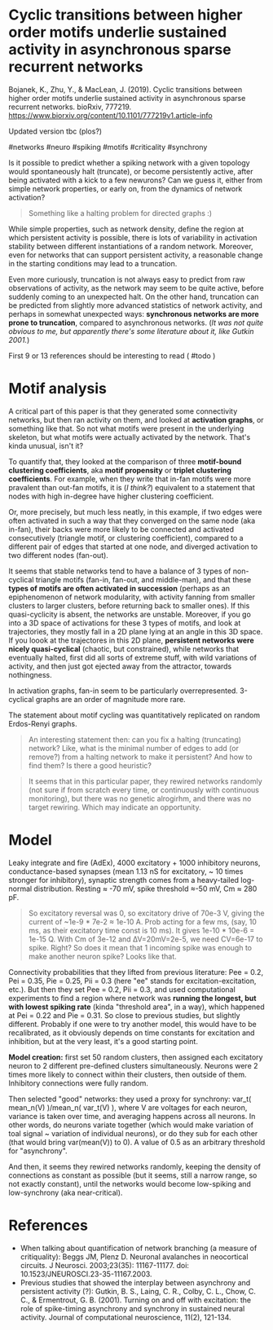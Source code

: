 # Cyclic transitions between higher order motifs underlie sustained activity in asynchronous sparse recurrent networks

Bojanek, K., Zhu, Y., & MacLean, J. (2019). Cyclic transitions between higher order motifs underlie sustained activity in asynchronous sparse recurrent networks. bioRxiv, 777219.
https://www.biorxiv.org/content/10.1101/777219v1.article-info

Updated version tbc (plos?)

#networks #neuro #spiking #motifs #criticality #synchrony

Is it possible to predict whether a spiking network with a given topology would spontaneously halt (truncate), or become persistently active, after being activated with a kick to a few newurons? Can we guess it, either from simple network properties, or early on, from the dynamics of network activation?

> Something like a halting problem for directed graphs :)

While simple properties, such as network density, define the region at which persistent activity is possible, there is lots of variability in activation stability between different instantiations of a random network. Moreover, even for networks that can support persistent activity, a reasonable change in the starting conditions may lead to a truncation. 

Even more curiously, truncation is not always easy to predict from raw observations of activity, as the network may seem to be quite active, before suddenly coming to an unexpected halt. On the other hand, truncation can be predicted from slightly more advanced statistics of network activity, and perhaps in somewhat unexpected ways: **synchronous networks are more prone to truncation**, compared to asynchronous networks. (_It was not quite obvious to me, but apparently there's some literature about it, like Gutkin 2001._)

First 9 or 13 references should be interesting to read ( #todo )

# Motif analysis

A critical part of this paper is that they generated some connectivity networks, but then ran activity on them, and looked at **activation graphs**, or something like that. So not what motifs were present in the underlying skeleton, but what motifs were actually activated by the network. That's kinda unusual, isn't it?

To quantify that, they looked at the comparison of three **motif-bound clustering coefficients**, aka **motif propensity** or **triplet clustering coefficients**. For example, when they write that in-fan motifs were more pravalent than out-fan motifs, it is (_I think?_) equivalent to a statement that nodes with high in-degree have higher clustering coefficient. 

Or, more precisely, but much less neatly, in this example, if two edges were often activated in such a way that they converged on the same node (aka in-fan), their backs were more likely to be connected and activated consecutively (triangle motif, or clustering coefficient), compared to a different pair of edges that started at one node, and diverged activation to two different nodes (fan-out).

It seems that stable networks tend to have a balance of 3 types of non-cyclical triangle motifs (fan-in, fan-out, and middle-man), and that these **types of motifs are often activated in succession** (perhaps as an epiphenomenon of network modularity, with activity fanning from smaller clusters to larger clusters, before returning back to smaller ones). If this quasi-cyclicity is absent, the networks are unstable. Moreover, if you go into a 3D space of activations for these 3 types of motifs, and look at trajectories, they mostly fall in a 2D plane lying at an angle in this 3D space. If you loook at the trajectores in this 2D plane, **persistent networks were nicely quasi-cyclical** (chaotic, but constrained), while networks that eventually halted, first did all sorts of extreme stuff, with wild variations of activity, and then just got ejected away from the attractor, towards nothingness.

In activation graphs, fan-in seem to be particularly overrepresented. 3-cyclical graphs are an order of magnitude more rare.

The statement about motif cycling was quantitatively replicated on random Erdos-Renyi graphs.

> An interesting statement then: can you fix a halting (truncating) network? Like, what is the minimal number of edges to add (or remove?) from a halting network to make it persistent? And how to find them? Is there a good heuristic?

> It seems that in this particular paper, they rewired networks randomly (not sure if from scratch every time, or continuously with continuous monitoring), but there was no genetic alrogirhm, and there was no target rewiring. Which may indicate an opportunity.

# Model

Leaky integrate and fire (AdEx), 4000 excitatory + 1000 inhibitory neurons, conductance-based synapses (mean 1.13 nS for excitatory, ~ 10 times stronger for inhibitory), synaptic strength comes from a heavy-tailed log-normal distribution. Resting ≈ -70 mV, spike threshold ≈-50 mV, Cm ≈ 280 pF.

> So excitatory reversal was 0, so excitatory drive of 70e-3 V, giving the current of ~1e-9 * 7e-2 ≈ 1e-10 A. Prob acting for a few ms, (say, 10 ms, as their excitatory time const is 10 ms). It gives 1e-10 * 10e-6 = 1e-15 Q. With Cm of 3e-12 and ∆V=20mV=2e-5, we need CV=6e-17 to spike. Right? So does it mean that 1 incoming spike was enough to make another neuron spike? Looks like that.

Connectivity probabilities that they lifted from previous literature: Pee = 0.2, Pei = 0.35, Pie = 0.25, Pii = 0.3 (here "ee" stands for excitation-excitation, etc.). But then they set Pee = 0.2, Pii = 0.3, and used computational experiments to find a region where network was **running the longest, but with lowest spiking rate** (kinda "threshold area", in a way), which happened at Pei = 0.22 and Pie = 0.31. So close to previous studies, but slightly different. Probably if one were to try another model, this would have to be recalibrated, as it obviously depends on time constants for excitation and inhibition, but at the very least, it's a good starting point.

**Model creation:** first set 50 random clusters, then assigned each excitatory neuron to 2 different pre-defined clusters simultaneously. Neurons were 2 times more likely to connect within their clusters, then outside of them. Inhibitory connections were fully random.	

Then selected "good" networks: they used a proxy for synchrony: var_t( mean_n(V) )/mean_n( var_t(V) ), where V are voltages for each neuron, variance is taken over time, and averaging happens across all neurons. In other words, do neurons variate together (which would make variation of toal signal ~ variation of individual neurons), or do they sub for each other (that would bring var(mean(V)) to 0). A value of 0.5 as an arbitrary threshold for "asynchrony".

And then, it seems they rewired networks randomly, keeping the density of connections as constant as possible (but it seems, still a narrow range, so not exactly constant), until the networks would become low-spiking and low-synchrony (aka near-critical).

# References

* When talking about quantification of network branching (a measure of critiquality): Beggs JM, Plenz D. Neuronal avalanches in neocortical circuits. J Neurosci. 2003;23(35): 11167-11177. doi: 10.1523/JNEUROSCI.23-35-11167.2003.
* Previous studies that showed the interplay between asynchrony and persistent activity (?): Gutkin, B. S., Laing, C. R., Colby, C. L., Chow, C. C., & Ermentrout, G. B. (2001). Turning on and off with excitation: the role of spike-timing asynchrony and synchrony in sustained neural activity. Journal of computational neuroscience, 11(2), 121-134.
